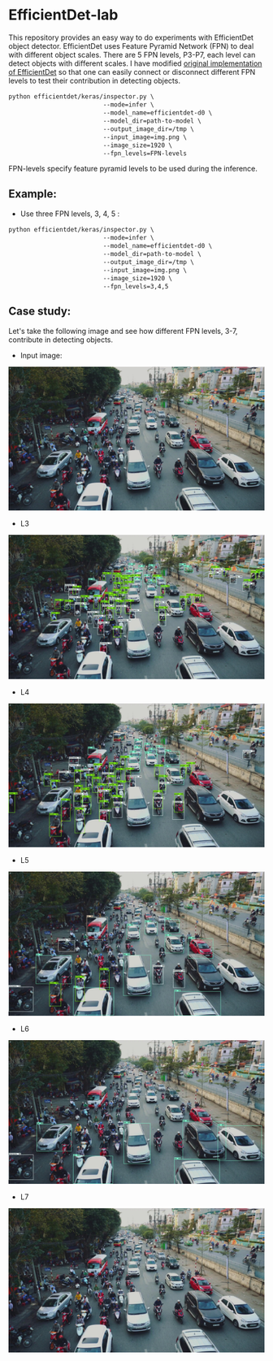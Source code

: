 # EfficientDet-lab

This repository provides an easy way to do experiments with EfficientDet object detector. EfficientDet uses Feature Pyramid
Network (FPN) to deal with different object scales. There are 5 FPN levels, P3-P7, each level can detect objects with
different scales. I have modified [original implementation of EfficientDet](https://github.com/google/automl)
so that one can easily connect or disconnect different FPN levels to test their contribution in detecting objects.

```
python efficientdet/keras/inspector.py \
                          --mode=infer \
                          --model_name=efficientdet-d0 \
                          --model_dir=path-to-model \
                          --output_image_dir=/tmp \
                          --input_image=img.png \
                          --image_size=1920 \
                          --fpn_levels=FPN-levels
```
FPN-levels specify feature pyramid levels to be used during the inference.


## Example:
* Use three FPN levels, 3, 4, 5 :
```
python efficientdet/keras/inspector.py \
                          --mode=infer \
                          --model_name=efficientdet-d0 \
                          --model_dir=path-to-model \
                          --output_image_dir=/tmp \
                          --input_image=img.png \
                          --image_size=1920 \
                          --fpn_levels=3,4,5
```

## Case study:
Let's take the following image and see how different FPN levels, 3-7, contribute in detecting objects.

* Input image:
  
![input image](efficientdet/testdata/img.png)

* L3

![output image using L3](efficientdet/testdata/img_level3.jpg)

* L4 

![output image using L4](efficientdet/testdata/img_level4.jpg)

* L5 

![output image using L5](efficientdet/testdata/img_level5.jpg)

* L6

![output image using L6](efficientdet/testdata/img_level6.jpg)

* L7

![output image using L7](efficientdet/testdata/img_level7.jpg)

